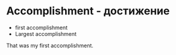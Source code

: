 # Accomplishment - достижение




- first accomplishment
- Largest accomplishment

That was my first accomplishment.